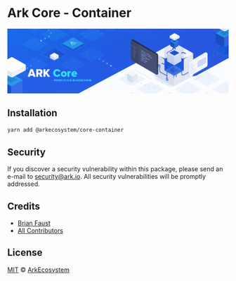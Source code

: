# Ark Core - Container

<p align="center">
    <img src="../../banner.png?sanitize=true" />
</p>

## Installation

```bash
yarn add @arkecosystem/core-container
```

## Security

If you discover a security vulnerability within this package, please send an e-mail to security@ark.io. All security vulnerabilities will be promptly addressed.

## Credits

- [Brian Faust](https://github.com/faustbrian)
- [All Contributors](../../../../contributors)

## License

[MIT](LICENSE) © [ArkEcosystem](https://ark.io)
